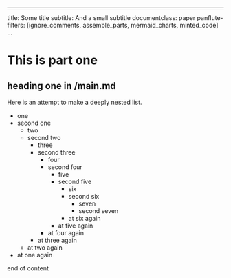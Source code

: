 
---
title: Some title
subtitle: And a small subtitle
documentclass: paper
panflute-filters: [ignore_comments, assemble_parts, mermaid_charts, minted_code]
...

# This is part one

## heading one in /main.md


Here is an attempt to make a deeply nested list.

- one
- second one
	- two
	- second two
		- three
		- second three
			- four
			- second four
				- five
				- second five
					- six
					- second six
						- seven
						- second seven
					- at six again
				- at five again
			- at four again
		- at three again
	- at two again
- at one again

end of content